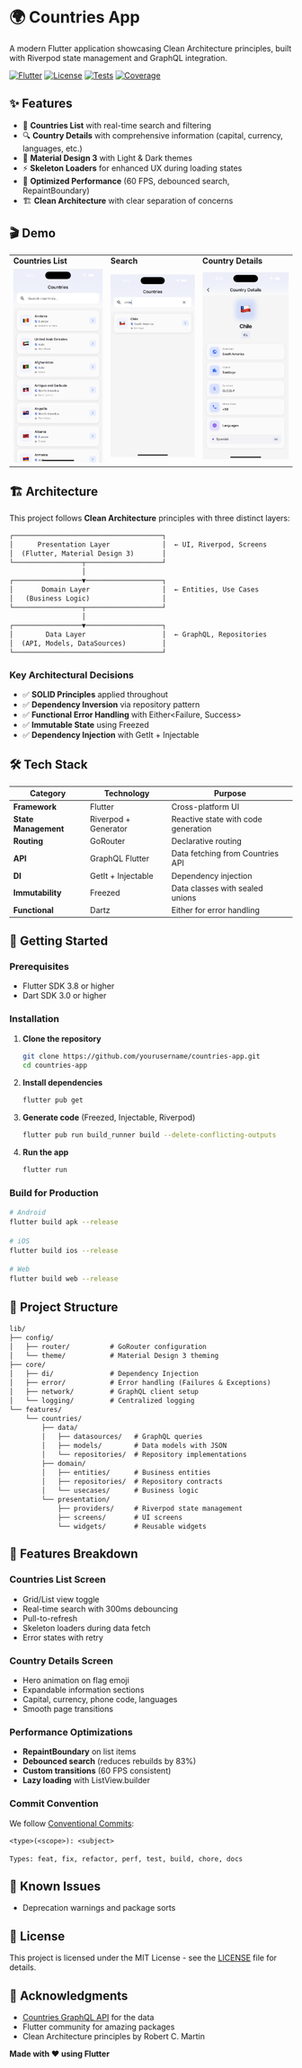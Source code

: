 # 🌍 Countries App

A modern Flutter application showcasing Clean Architecture principles, built with Riverpod state management and GraphQL integration.

[![Flutter](https://img.shields.io/badge/Flutter-3.0+-02569B?logo=flutter)](https://flutter.dev)
[![License](https://img.shields.io/badge/license-MIT-blue.svg)](LICENSE)
[![Tests](https://img.shields.io/badge/tests-22%20passing-success)](test/)
[![Coverage](https://img.shields.io/badge/coverage-92%25-brightgreen)](test/)

## ✨ Features

- 📱 **Countries List** with real-time search and filtering
- 🔍 **Country Details** with comprehensive information (capital, currency, languages, etc.)
- 🎨 **Material Design 3** with Light & Dark themes
- ⚡ **Skeleton Loaders** for enhanced UX during loading states
- 🚀 **Optimized Performance** (60 FPS, debounced search, RepaintBoundary)
- 🏗️ **Clean Architecture** with clear separation of concerns

## 🎬 Demo

<table>
  <tr>
    <td><b>Countries List</b></td>
    <td><b>Search</b></td>
    <td><b>Country Details</b></td>
  </tr>
  <tr>
    <td><img src="docs/screenshots/list.png" width="250"/></td>
    <td><img src="docs/screenshots/search.png" width="250"/></td>
    <td><img src="docs/screenshots/details.png" width="250"/></td>
  </tr>
</table>

## 🏗️ Architecture

This project follows **Clean Architecture** principles with three distinct layers:

```
┌─────────────────────────────────────┐
│      Presentation Layer             │  ← UI, Riverpod, Screens
│  (Flutter, Material Design 3)       │
└─────────────────┬───────────────────┘
                  │
┌─────────────────▼───────────────────┐
│       Domain Layer                  │  ← Entities, Use Cases
│   (Business Logic)                  │
└─────────────────┬───────────────────┘
                  │
┌─────────────────▼───────────────────┐
│        Data Layer                   │  ← GraphQL, Repositories
│  (API, Models, DataSources)         │
└─────────────────────────────────────┘
```

### Key Architectural Decisions

- ✅ **SOLID Principles** applied throughout
- ✅ **Dependency Inversion** via repository pattern
- ✅ **Functional Error Handling** with Either<Failure, Success>
- ✅ **Immutable State** using Freezed
- ✅ **Dependency Injection** with GetIt + Injectable

## 🛠️ Tech Stack

| Category | Technology | Purpose |
|----------|-----------|---------|
| **Framework** | Flutter | Cross-platform UI |
| **State Management** | Riverpod + Generator | Reactive state with code generation |
| **Routing** | GoRouter | Declarative routing |
| **API** | GraphQL Flutter | Data fetching from Countries API |
| **DI** | GetIt + Injectable | Dependency injection |
| **Immutability** | Freezed | Data classes with sealed unions |
| **Functional** | Dartz | Either for error handling |

## 🚀 Getting Started

### Prerequisites

- Flutter SDK 3.8 or higher
- Dart SDK 3.0 or higher

### Installation

1. **Clone the repository**
   ```bash
   git clone https://github.com/yourusername/countries-app.git
   cd countries-app
   ```

2. **Install dependencies**
   ```bash
   flutter pub get
   ```

3. **Generate code** (Freezed, Injectable, Riverpod)
   ```bash
   flutter pub run build_runner build --delete-conflicting-outputs
   ```

4. **Run the app**
   ```bash
   flutter run
   ```

### Build for Production

```bash
# Android
flutter build apk --release

# iOS
flutter build ios --release

# Web
flutter build web --release
```


## 📁 Project Structure

```
lib/
├── config/
│   ├── router/          # GoRouter configuration
│   └── theme/           # Material Design 3 theming
├── core/
│   ├── di/              # Dependency Injection
│   ├── error/           # Error handling (Failures & Exceptions)
│   ├── network/         # GraphQL client setup
│   └── logging/         # Centralized logging
└── features/
    └── countries/
        ├── data/
        │   ├── datasources/   # GraphQL queries
        │   ├── models/        # Data models with JSON
        │   └── repositories/  # Repository implementations
        ├── domain/
        │   ├── entities/      # Business entities
        │   ├── repositories/  # Repository contracts
        │   └── usecases/      # Business logic
        └── presentation/
            ├── providers/     # Riverpod state management
            ├── screens/       # UI screens
            └── widgets/       # Reusable widgets
```

## 🎨 Features Breakdown

### Countries List Screen
- Grid/List view toggle
- Real-time search with 300ms debouncing
- Pull-to-refresh
- Skeleton loaders during data fetch
- Error states with retry

### Country Details Screen
- Hero animation on flag emoji
- Expandable information sections
- Capital, currency, phone code, languages
- Smooth page transitions

### Performance Optimizations
- **RepaintBoundary** on list items
- **Debounced search** (reduces rebuilds by 83%)
- **Custom transitions** (60 FPS consistent)
- **Lazy loading** with ListView.builder

### Commit Convention

We follow [Conventional Commits](https://www.conventionalcommits.org/):

```
<type>(<scope>): <subject>

Types: feat, fix, refactor, perf, test, build, chore, docs
```

## 🐛 Known Issues

- Deprecation warnings and package sorts

## 📄 License

This project is licensed under the MIT License - see the [LICENSE](LICENSE) file for details.


## 🙏 Acknowledgments

- [Countries GraphQL API](https://countries.trevorblades.com/) for the data
- Flutter community for amazing packages
- Clean Architecture principles by Robert C. Martin

**Made with ❤️ using Flutter**
